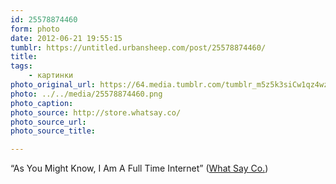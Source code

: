 ```yaml
---
id: 25578874460
form: photo
date: 2012-06-21 19:55:15
tumblr: https://untitled.urbansheep.com/post/25578874460/
title:
tags:
    - картинки
photo_original_url: https://64.media.tumblr.com/tumblr_m5z5k3siCw1qz4wzio1_640.png
photo: ../../media/25578874460.png
photo_caption:
photo_source: http://store.whatsay.co/
photo_source_url:
photo_source_title:

---
```


<p>“As You Might Know, I Am A Full Time Internet” (<a href="http://store.whatsay.co/">What Say Co.</a>)</p>
